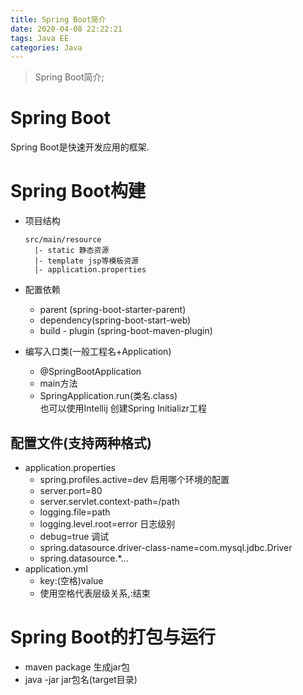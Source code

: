 ```yaml
---
title: Spring Boot简介
date: 2020-04-08 22:22:21
tags: Java EE
categories: Java
---
```

>Spring Boot简介;

<!--more-->

# Spring Boot
Spring Boot是快速开发应用的框架.

# Spring Boot构建
- 项目结构
  ```
  src/main/resource
    |- static 静态资源
    |- template jsp等模板资源
    |- application.properties
  ```
- 配置依赖
  * parent (spring-boot-starter-parent)
  * dependency(spring-boot-start-web)
  * build - plugin (spring-boot-maven-plugin)

- 编写入口类(一般工程名+Application)
  * @SpringBootApplication
  * main方法
  * SpringApplication.run(类名.class)  
也可以使用Intellij 创建Spring Initializr工程

## 配置文件(支持两种格式)
* application.properties
  - spring.profiles.active=dev 启用哪个环境的配置
  - server.port=80
  - server.servlet.context-path=/path
  - logging.file=path
  - logging.level.root=error 日志级别
  - debug=true 调试
  - spring.datasource.driver-class-name=com.mysql.jdbc.Driver
  - spring.datasource.*...
* application.yml
  - key:(空格)value
  - 使用空格代表层级关系,:结束

# Spring Boot的打包与运行
- maven package 生成jar包
- java -jar jar包名(target目录)
